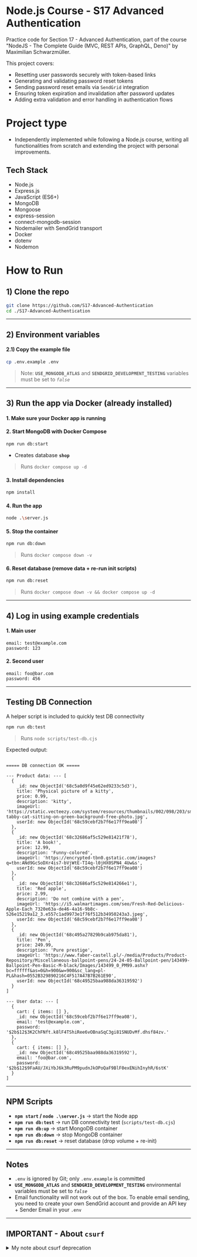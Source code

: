 # Node.js Course - S17 Advanced Authentication

Practice code for Section 17 - Advanced Authentication, part of the course "NodeJS - The Complete Guide (MVC, REST APIs, GraphQL, Deno)" by Maximilian Schwarzmüller.

This project covers:
- Resetting user passwords securely with token-based links
- Generating and validating password reset tokens
- Sending password reset emails via `SendGrid` integration
- Ensuring token expiration and invalidation after password updates
- Adding extra validation and error handling in authentication flows

# Project type
- Independently implemented while following a Node.js course, writing all functionalities from scratch and extending the project with personal improvements.

## Tech Stack
- Node.js
- Express.js
- JavaScript (ES6+)
- MongoDB
- Mongoose
- express-session
- connect-mongodb-session
- Nodemailer with SendGrid transport
- Docker
- dotenv
- Nodemon
  
# How to Run

## 1) Clone the repo
```bash
git clone https://github.com/S17-Advanced-Authentication
cd ./S17-Advanced-Authentication
```

---

## 2) Environment variables

#### 2.1) Copy the example file
```bash
cp .env.example .env
```
> Note: **`USE_MONGODB_ATLAS`** and **`SENDGRID_DEVELOPMENT_TESTING`** variables must be set to _`false`_

---

## 3) Run the app via Docker (already installed)

#### 1. Make sure your Docker app is running

#### 2. Start MongoDB with Docker Compose
   ```bash
   npm run db:start
   ```
   - Creates database **`shop`**
> Runs `docker compose up -d`

#### 3. Install dependencies
   ```bash
   npm install
   ```

#### 4. Run the app
```bash
node .\server.js
```

#### 5. Stop the container
   ```bash
   npm run db:down
   ```
> Runs `docker compose down -v`

#### 6. Reset database (remove data + re-run init scripts)
   ```bash
   npm run db:reset
   ```
> Runs `docker compose down -v && docker compose up -d`

---

## 4) Log in using example credentials

#### 1. Main user
```code
email: test@example.com
password: 123
```

#### 2. Second user
```code
email: foo@bar.com
password: 456
```

---

## Testing DB Connection
A helper script is included to quickly test DB connectivity

```bash
npm run db:test
```
> Runs `node scripts/test-db.cjs`

Expected output:
```

===== DB connection OK =====

--- Product data: --- [
  {
    _id: new ObjectId('68c5a0d9f45e62ed9233c5d3'),
    title: 'Physical picture of a kitty',
    price: 0.99,
    description: 'kitty',
    imageUrl: 'https://static.vecteezy.com/system/resources/thumbnails/002/098/203/small/silver-tabby-cat-sitting-on-green-background-free-photo.jpg',
    userId: new ObjectId('68c59cebf2b7f6e17ff9ea08')
  },
  {
    _id: new ObjectId('68c32686af5c529e81421f78'),
    title: 'A book!',
    price: 12.99,
    description: 'Funny-colored',
    imageUrl: 'https://encrypted-tbn0.gstatic.com/images?q=tbn:ANd9GcSoDXr4is7-bVjWtE-TI4q-l0jHX0SPN4_4Uw&s',
    userId: new ObjectId('68c59cebf2b7f6e17ff9ea08')
  },
  {
    _id: new ObjectId('68c32686af5c529e814266e1'),
    title: 'Red apple',
    price: 2.99,
    description: 'Do not combine with a pen',
    imageUrl: 'https://i5.walmartimages.com/seo/Fresh-Red-Delicious-Apple-Each_7320e63a-de46-4a16-9b8c-526e15219a12_3.e557c1ad9973e1f76f512b34950243a3.jpeg',
    userId: new ObjectId('68c59cebf2b7f6e17ff9ea08')
  },
  {
    _id: new ObjectId('68c495a27829b9cab975da81'),
    title: 'Pen',
    price: 249.99,
    description: 'Pure prestige',
    imageUrl: 'https://www.faber-castell.pl/-/media/Products/Product-Repository/Miscellaneous-ballpoint-pens/24-24-05-Ballpoint-pen/143499-Ballpoint-Pen-Basic-M-black/Images/143499_0_PM99.ashx?bc=ffffff&as=0&h=900&w=900&sc_lang=pl-PL&hash=0552B329890216C4F517A47B7B261E90',
    userId: new ObjectId('68c49525baa988da36319592')
  }
]

--- User data: --- [
  {
    cart: { items: [] },
    _id: new ObjectId('68c59cebf2b7f6e17ff9ea08'),
    email: 'test@example.com',
    password: '$2b$12$3K2ChFNft.k8lF4TShiRee6vOBnaSqC3gi81SNUDvMf.dhsf84zv.'
  },
  {
    cart: { items: [] },
    _id: new ObjectId('68c49525baa988da36319592'),
    email: 'foo@bar.com',
    password: '$2b$12$9FaAU/JXiYbJ6k3RuPM9pudnJkOPoQaF9BlF0exENihInyhR/6stK'
  }
]

```

---

## NPM Scripts

- **`npm start` / `node .\server.js`** → start the Node app
- **`npm run db:test`** → run DB connectivity test (`scripts/test-db.cjs`)
- **`npm run db:up`** → start MongoDB container
- **`npm run db:down`** → stop MongoDB container
- **`npm run db:reset`** → reset database (drop volume + re-init)

---

## Notes
- `.env` is ignored by Git; only `.env.example` is committed
- **`USE_MONGODB_ATLAS`** and **`SENDGRID_DEVELOPMENT_TESTING`** environmental variables must be set to _`false`_
- Email functionality will not work out of the box. To enable email sending, you need to create your own SendGrid account and provide an API key + Sender Email in your `.env`

---

## IMPORTANT - About `csurf`

<details>
  <summary>My note about csurf deprecation</summary>
  
<br>
<b>I know that <code>csurf</code> has been marked as deprecated.</b>
<br><br>
This Node.js course was created a few years ago using <code>csurf</code>, before the development team deprecated this package. Maximillian explained the general principle of CSRF attacks and used <code>csurf</code> for demonstration purposes.
<br><br>
Since the attacks are only simulated locally in our code and this is a course repository after all <i>(though I put my heart into every single one of them)</i>, I will continue using <code>csurf</code> until I decide otherwise.

</details>

